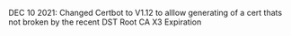 DEC 10 2021: Changed Certbot to V1.12 to alllow generating of a cert thats not broken by the recent DST Root CA X3 Expiration
